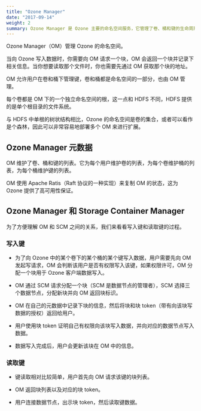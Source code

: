 ```yaml
---
title: "Ozone Manager"
date: "2017-09-14"
weight: 2
summary: Ozone Manager 是 Ozone 主要的命名空间服务，它管理了卷、桶和键的生命周期。
---
```

<!---
  Licensed to the Apache Software Foundation (ASF) under one or more
  contributor license agreements.  See the NOTICE file distributed with
  this work for additional information regarding copyright ownership.
  The ASF licenses this file to You under the Apache License, Version 2.0
  (the "License"); you may not use this file except in compliance with
  the License.  You may obtain a copy of the License at

      http://www.apache.org/licenses/LICENSE-2.0

  Unless required by applicable law or agreed to in writing, software
  distributed under the License is distributed on an "AS IS" BASIS,
  WITHOUT WARRANTIES OR CONDITIONS OF ANY KIND, either express or implied.
  See the License for the specific language governing permissions and
  limitations under the License.
-->

Ozone Manager（OM）管理 Ozone 的命名空间。

当向 Ozone 写入数据时，你需要向 OM 请求一个块，OM 会返回一个块并记录下相关信息。当你想要读取那个文件时，你也需要先通过 OM 获取那个块的地址。

OM 允许用户在卷和桶下管理键，卷和桶都是命名空间的一部分，也由 OM 管理。

每个卷都是 OM 下的一个独立命名空间的根，这一点和 HDFS 不同，HDFS 提供的是单个根目录的文件系统。

与 HDFS 中单根的树状结构相比，Ozone 的命名空间是卷的集合，或者可以看作是个森林，因此可以非常容易地部署多个 OM 来进行扩展。

## Ozone Manager 元数据

OM 维护了卷、桶和键的列表。它为每个用户维护卷的列表，为每个卷维护桶的列表，为每个桶维护键的列表。

OM 使用 Apache Ratis（Raft 协议的一种实现）来复制 OM 的状态，这为 Ozone 提供了高可用性保证。


## Ozone Manager 和 Storage Container Manager

为了方便理解 OM 和 SCM 之间的关系，我们来看看写入键和读取键的过程。

### 写入键

* 为了向 Ozone 中的某个卷下的某个桶的某个键写入数据，用户需要先向 OM 发起写请求，OM 会判断该用户是否有权限写入该键，如果权限许可，OM 分配一个块用于 Ozone 客户端数据写入。

* OM 通过 SCM 请求分配一个块（SCM 是数据节点的管理者），SCM 选择三个数据节点，分配新块并向 OM 返回块标识。

* OM 在自己的元数据中记录下块的信息，然后将块和块 token（带有向该块写数据的授权）返回给用户。

* 用户使用块 token 证明自己有权限向该块写入数据，并向对应的数据节点写入数据。

* 数据写入完成后，用户会更新该块在 OM 中的信息。


### 读取键

* 键读取相对比较简单，用户首先向 OM 请求该键的块列表。

* OM 返回块列表以及对应的块 token。

* 用户连接数据节点，出示块 token，然后读取键数据。